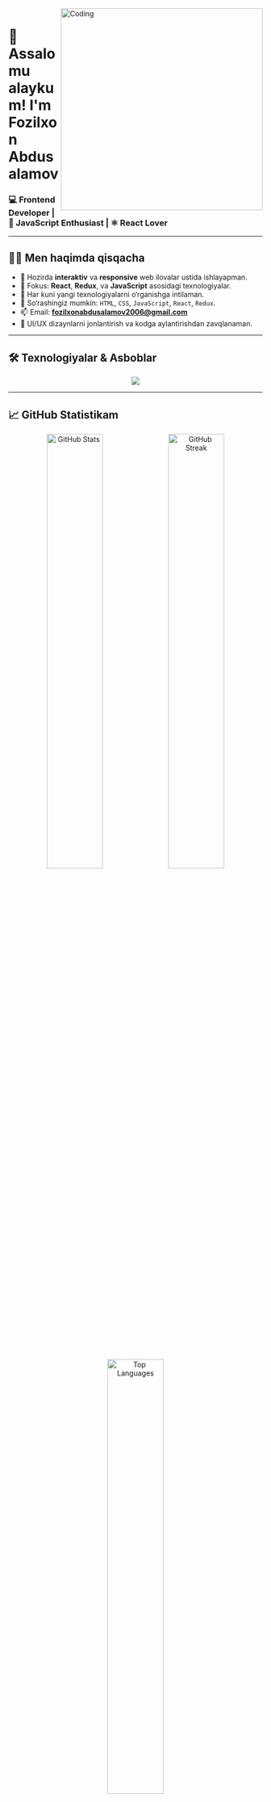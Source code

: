 <!-- Profil animatsiyasi -->
<img align="right" alt="Coding" width="400" src="https://cdn.dribbble.com/users/1162077/screenshots/3848914/programmer.gif" />

# 👋 Assalomu alaykum! I'm Fozilxon Abdusalamov

### 💻 Frontend Developer | 🧠 JavaScript Enthusiast | ⚛️ React Lover

---

## 👨‍💻 Men haqimda qisqacha

- 🔭 Hozirda **interaktiv** va **responsive** web ilovalar ustida ishlayapman.
- 🚀 Fokus: **React**, **Redux**, va **JavaScript** asosidagi texnologiyalar.
- 🎯 Har kuni yangi texnologiyalarni o‘rganishga intilaman.
- 💬 So‘rashingiz mumkin: `HTML`, `CSS`, `JavaScript`, `React`, `Redux`.
- 📫 Email: **fozilxonabdusalamov2006@gmail.com**
- 🧩 UI/UX dizaynlarni jonlantirish va kodga aylantirishdan zavqlanaman.

---

## 🛠️ Texnologiyalar & Asboblar

<div align="center">
  <img src="https://skillicons.dev/icons?i=html,css,js,react,redux,bootstrap,tailwind,git,github,vscode" />
</div>

---

## 📈 GitHub Statistikam

<div align="center">
  <img src="https://github-readme-stats.vercel.app/api?username=Fozilxon&show_icons=true&theme=radical&hide_border=true&include_all_commits=true&count_private=true" width="47%" alt="GitHub Stats" />
  <img src="https://github-readme-streak-stats.herokuapp.com/?user=Fozilxon&theme=radical&hide_border=true" width="47%" alt="GitHub Streak" />
</div>

<div align="center">
  <img src="https://github-readme-stats.vercel.app/api/top-langs/?username=Fozilxon&layout=compact&theme=radical&hide_border=true" width="47%" alt="Top Languages" />
</div>

---

## 🌐 Aloqa uchun

<p align="center">
  <a href="mailto:fozilxonabdusalamov2006@gmail.com" target="_blank" rel="noreferrer">
    <img src="https://img.shields.io/badge/Gmail-D14836?style=for-the-badge&logo=gmail&logoColor=white" />
  </a>
  <a href="https://t.me/fozilxon25x" target="_blank" rel="noreferrer">
    <img src="https://img.shields.io/badge/Telegram-2CA5E0?style=for-the-badge&logo=telegram&logoColor=white" />
  </a>
  <a href="https://github.com/Fozilxon" target="_blank" rel="noreferrer">
    <img src="https://img.shields.io/badge/GitHub-100000?style=for-the-badge&logo=github&logoColor=white" />
  </a>
</p>

---

## 🔥 Fun Qism

```bash
💻 "Kodni kod deb bilgan — muammo emas, yechim o‘ylaydi"

